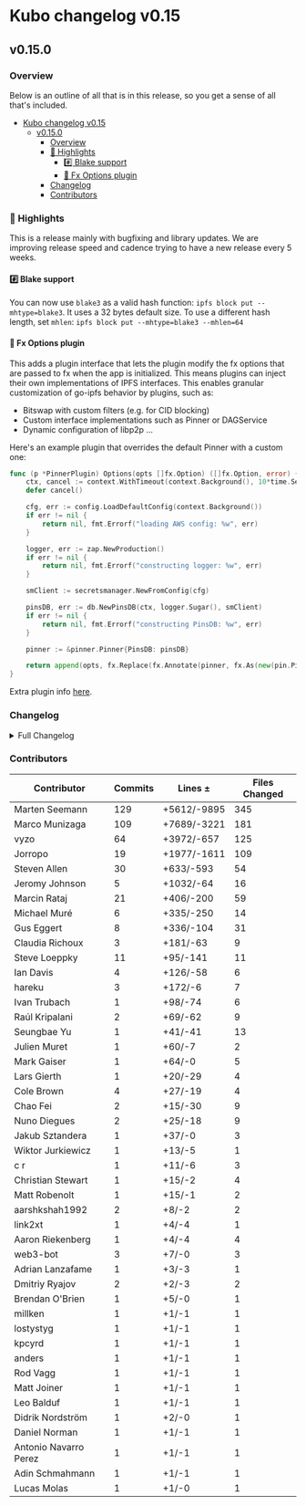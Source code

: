 # Kubo changelog v0.15

## v0.15.0

### Overview

Below is an outline of all that is in this release, so you get a sense of all that's included.

- [Kubo changelog v0.15](#kubo-changelog-v015)
  - [v0.15.0](#v0150)
    - [Overview](#overview)
    - [🔦 Highlights](#-highlights)
      - [#️⃣ Blake support](#️⃣-blake-support)
      - [💉 Fx Options plugin](#-fx-options-plugin)
    - [Changelog](#changelog)
    - [Contributors](#contributors)


### 🔦 Highlights

This is a release mainly with bugfixing and library updates. 
We are improving release speed and cadence trying to have a new release every 5 weeks.

#### #️⃣ Blake support

You can now use `blake3` as a valid hash function: `ipfs block put --mhtype=blake3`.
It uses a 32 bytes default size.
To use a different hash length, set `mhlen`: `ipfs block put --mhtype=blake3 --mhlen=64`

#### 💉 Fx Options plugin

This adds a plugin interface that lets the plugin modify the fx options that are passed to fx when the app is initialized. 
This means plugins can inject their own implementations of IPFS interfaces.
This enables granular customization of go-ipfs behavior by plugins, such as:

- Bitswap with custom filters (e.g. for CID blocking)
- Custom interface implementations such as Pinner or DAGService
- Dynamic configuration of libp2p ...

Here's an example plugin that overrides the default Pinner with a custom one:

```go
func (p *PinnerPlugin) Options(opts []fx.Option) ([]fx.Option, error) {
	ctx, cancel := context.WithTimeout(context.Background(), 10*time.Second)
	defer cancel()

	cfg, err := config.LoadDefaultConfig(context.Background())
	if err != nil {
		return nil, fmt.Errorf("loading AWS config: %w", err)
	}

	logger, err := zap.NewProduction()
	if err != nil {
		return nil, fmt.Errorf("constructing logger: %w", err)
	}

	smClient := secretsmanager.NewFromConfig(cfg)

	pinsDB, err := db.NewPinsDB(ctx, logger.Sugar(), smClient)
	if err != nil {
		return nil, fmt.Errorf("constructing PinsDB: %w", err)
	}

	pinner := &pinner.Pinner{PinsDB: pinsDB}

	return append(opts, fx.Replace(fx.Annotate(pinner, fx.As(new(pin.Pinner))))), nil
}

```

Extra plugin info [here](https://github.com/ipfs/kubo/blob/master/docs/plugins.md#fx-experimental).

### Changelog

<details>
<summary>Full Changelog</summary>

- github.com/ipfs/kubo:
  - chore: Release v0.15.0-rc1
  - Update RELEASE_ISSUE_TEMPLATE.md for 0.15
  - docs(add): skip binary name in helptext
  - docs(cli): clarify CID determinism in add command
  - docs(cli): clarify CAR format in dag export|import
  - test(gw): cors preflight with custom hearder
  - feat: make corehttp a reusable component ([ipfs/kubo#9070](https://github.com/ipfs/kubo/pull/9070))
  - feat: go-libp2p v0.21 (rcmgr auto scaling) ([ipfs/kubo#9074](https://github.com/ipfs/kubo/pull/9074))
  -  ([ipfs/kubo#9024](https://github.com/ipfs/kubo/pull/9024))
  -  ([ipfs/kubo#9100](https://github.com/ipfs/kubo/pull/9100))
  -  ([ipfs/kubo#9095](https://github.com/ipfs/kubo/pull/9095))
  - chore(cmd): add shutdown to CLI help ([ipfs/kubo#9194](https://github.com/ipfs/kubo/pull/9194))
  - docs: add fx plugin documentation to plugins.md (#9191) ([ipfs/kubo#9191](https://github.com/ipfs/kubo/pull/9191))
  - chore: switch to dist.ipfs.tech
  - feat: add fx options plugin
  - feat: add blake3 support
  - Add reference to Experimental config doc (#9181) ([ipfs/kubo#9181](https://github.com/ipfs/kubo/pull/9181))
  - feat: add $IPFS_PATH/gateway file
  - docs: replace `docs.ipfs.io` with `docs.ipfs.tech` (#9158) ([ipfs/kubo#9158](https://github.com/ipfs/kubo/pull/9158))
  - chore: fix markdown link syntax typo for AutoNAT.ServiceMode
  - chore: bump go-blockservice to only do put onces
  - docs: update Arch Linux installation instructions
  - chore: update kubo-as-a-library example
  - docs(readme): add maintainer info (#9141) ([ipfs/kubo#9141](https://github.com/ipfs/kubo/pull/9141))
  - fix(gw): 404 when a valid DAG is missing link
  - fix(gw): directory URL normalization ([ipfs/kubo#9123](https://github.com/ipfs/kubo/pull/9123))
  - docs(config): add link to someguy router
  - fix: typo in README
  - Reproducible Builds: Update GOFLAGS for -trimpath
  - Merge v0.14.0 back into master
  - fix(gw): cache-control of index.html websites
  - chore(license): fix broken link to apache-2.0
  - fix: kubo in daemon and cli stdout
  - docs(readme): move content to docs website (#9102) ([ipfs/kubo#9102](https://github.com/ipfs/kubo/pull/9102))
  - fix(gw): no backlink when listing root dir
- github.com/ipfs/go-bitswap (v0.7.0 -> v0.9.0):
  - chore: release v0.9.0
  - feat: split client and server ([ipfs/go-bitswap#570](https://github.com/ipfs/go-bitswap/pull/570))
  - chore: remove goprocess from blockstoremanager
  - Don't add blocks to the datastore ([ipfs/go-bitswap#571](https://github.com/ipfs/go-bitswap/pull/571))
  - Remove dependency on travis package from go-libp2p-testing ([ipfs/go-bitswap#569](https://github.com/ipfs/go-bitswap/pull/569))
  - feat: add basic tracing (#562) ([ipfs/go-bitswap#562](https://github.com/ipfs/go-bitswap/pull/562))
- github.com/ipfs/go-blockservice (v0.3.0 -> v0.4.0):
  - write blocks retrieved from the exchange to the blockstore ([ipfs/go-blockservice#92](https://github.com/ipfs/go-blockservice/pull/92))
  - feat: add basic tracing ([ipfs/go-blockservice#91](https://github.com/ipfs/go-blockservice/pull/91))
- github.com/ipfs/go-ipfs-exchange-interface (v0.1.0 -> v0.2.0):
  - Rename HasBlock to NotifyNewBlocks, and make it accept multiple blocks ([ipfs/go-ipfs-exchange-interface#23](https://github.com/ipfs/go-ipfs-exchange-interface/pull/23))
- github.com/ipfs/go-ipfs-exchange-offline (v0.2.0 -> v0.3.0):
  - Exchange don't add blocks on their own anymore ([ipfs/go-ipfs-exchange-offline#47](https://github.com/ipfs/go-ipfs-exchange-offline/pull/47))
- github.com/ipfs/go-verifcid (v0.0.1 -> v0.0.2):
  - chore: release v0.0.2
  - feat: add blake3 as a good hash
  - sync: update CI config files (#12) ([ipfs/go-verifcid#12](https://github.com/ipfs/go-verifcid/pull/12))
  - Add license ([ipfs/go-verifcid#8](https://github.com/ipfs/go-verifcid/pull/8))
- github.com/ipld/go-codec-dagpb (v1.4.0 -> v1.4.1):
  - v1.4.1 bump
- github.com/libp2p/go-buffer-pool (v0.0.2 -> v0.1.0):
  - release v0.1.0 (#30) ([libp2p/go-buffer-pool#30](https://github.com/libp2p/go-buffer-pool/pull/30))
  - panic if a negative length is passed to BufferPool.Get (#28) ([libp2p/go-buffer-pool#28](https://github.com/libp2p/go-buffer-pool/pull/28))
  - sync: update CI config files (#22) ([libp2p/go-buffer-pool#22](https://github.com/libp2p/go-buffer-pool/pull/22))
  - sync: update CI config files (#20) ([libp2p/go-buffer-pool#20](https://github.com/libp2p/go-buffer-pool/pull/20))
  - test: fix gc test on go 1.16 ([libp2p/go-buffer-pool#18](https://github.com/libp2p/go-buffer-pool/pull/18))
  - fix staticcheck ([libp2p/go-buffer-pool#16](https://github.com/libp2p/go-buffer-pool/pull/16))
  - test: make sure we have the correct number of pools ([libp2p/go-buffer-pool#10](https://github.com/libp2p/go-buffer-pool/pull/10))
- github.com/libp2p/go-libp2p (v0.20.3 -> v0.21.0):
  - Release v0.21.0 (#1648) ([libp2p/go-libp2p#1648](https://github.com/libp2p/go-libp2p/pull/1648))
  - ping: optimize random number generation (#1658) ([libp2p/go-libp2p#1658](https://github.com/libp2p/go-libp2p/pull/1658))
  - feat: switch noise to use minio's SHA256 implementation (#1657) ([libp2p/go-libp2p#1657](https://github.com/libp2p/go-libp2p/pull/1657))
  - swarm: mark dialing WebTransport addresses as expensive (#1650) ([libp2p/go-libp2p#1650](https://github.com/libp2p/go-libp2p/pull/1650))
  - routedhost: fix decoding of relay peer ID (#1644) ([libp2p/go-libp2p#1644](https://github.com/libp2p/go-libp2p/pull/1644))
  - Release v0.21.0 RC (#1638) ([libp2p/go-libp2p#1638](https://github.com/libp2p/go-libp2p/pull/1638))
  - fix: return the best _acceptable_ conn in NewStream (#1604) ([libp2p/go-libp2p#1604](https://github.com/libp2p/go-libp2p/pull/1604))
  - use autoscaling limits (#1637) ([libp2p/go-libp2p#1637](https://github.com/libp2p/go-libp2p/pull/1637))
  - docs: point to SetDefaultServiceLimits in ResourceManager option (#1636) ([libp2p/go-libp2p#1636](https://github.com/libp2p/go-libp2p/pull/1636))
  - chore: update deps (#1634) ([libp2p/go-libp2p#1634](https://github.com/libp2p/go-libp2p/pull/1634))
  - Pass endpoint information to resource manager's OpenConnection (#1633) ([libp2p/go-libp2p#1633](https://github.com/libp2p/go-libp2p/pull/1633))
  - Add canonical peer status logs (#1624) ([libp2p/go-libp2p#1624](https://github.com/libp2p/go-libp2p/pull/1624))
  - move go-libp2p-circuit here ([libp2p/go-libp2p#1626](https://github.com/libp2p/go-libp2p/pull/1626))
  - swarm: fix logging of accepted connections (#1629) ([libp2p/go-libp2p#1629](https://github.com/libp2p/go-libp2p/pull/1629))
  - fix: deny connections to peers in the right place (#1627) ([libp2p/go-libp2p#1627](https://github.com/libp2p/go-libp2p/pull/1627))
  - ping: fix flaky test (#1617) ([libp2p/go-libp2p#1617](https://github.com/libp2p/go-libp2p/pull/1617))
  - chore: use the new multiaddr.Contains function (#1618) ([libp2p/go-libp2p#1618](https://github.com/libp2p/go-libp2p/pull/1618))
  - chore: stop using the deprecated mux.MuxedConn (#1614) ([libp2p/go-libp2p#1614](https://github.com/libp2p/go-libp2p/pull/1614))
  - logging: Add canonical log for misbehaving peers (#1600) ([libp2p/go-libp2p#1600](https://github.com/libp2p/go-libp2p/pull/1600))
  - use multiaddr ipcidr to parse multiaddr filters (#1606) ([libp2p/go-libp2p#1606](https://github.com/libp2p/go-libp2p/pull/1606))
  - tcp: unexport TcpTransport.Upgrader (#1596) ([libp2p/go-libp2p#1596](https://github.com/libp2p/go-libp2p/pull/1596))
  - muxer: expose func to create MuxedConn from backing Conn (#1609) ([libp2p/go-libp2p#1609](https://github.com/libp2p/go-libp2p/pull/1609))
  - remove legacy mDNS implementation (#1192) ([libp2p/go-libp2p#1192](https://github.com/libp2p/go-libp2p/pull/1192))
  - feat: allow dialing wss peers using DNS multiaddrs
  - fix natManager to close natManager.nat (#1468) ([libp2p/go-libp2p#1468](https://github.com/libp2p/go-libp2p/pull/1468))
  - Expose DefaultPerPeerRateLimit as var (#1580) ([libp2p/go-libp2p#1580](https://github.com/libp2p/go-libp2p/pull/1580))
  - swarm: add ListenClose (#1586) ([libp2p/go-libp2p#1586](https://github.com/libp2p/go-libp2p/pull/1586))
  - identify: Fix flaky tests (#1555) ([libp2p/go-libp2p#1555](https://github.com/libp2p/go-libp2p/pull/1555))
  - autonat: fix flaky TestAutoNATPrivate  (#1581) ([libp2p/go-libp2p#1581](https://github.com/libp2p/go-libp2p/pull/1581))
  - pstoremanager: fix test timeout (#1588) ([libp2p/go-libp2p#1588](https://github.com/libp2p/go-libp2p/pull/1588))
  - swarm: send notifications synchronously (#1562) ([libp2p/go-libp2p#1562](https://github.com/libp2p/go-libp2p/pull/1562))
  - basichost: fix flaky TestSignedPeerRecordWithNoListenAddrs (#1559) ([libp2p/go-libp2p#1559](https://github.com/libp2p/go-libp2p/pull/1559))
  - identify: fix flaky TestIdentifyDeltaOnProtocolChange (again) (#1582) ([libp2p/go-libp2p#1582](https://github.com/libp2p/go-libp2p/pull/1582))
  - tls: fix flaky TestInvalidCerts on Windows ([libp2p/go-libp2p#1560](https://github.com/libp2p/go-libp2p/pull/1560))
  - chore: log autorelay start failure error ([libp2p/go-libp2p#1583](https://github.com/libp2p/go-libp2p/pull/1583))
  - Add sanity check assertion (#1570) ([libp2p/go-libp2p#1570](https://github.com/libp2p/go-libp2p/pull/1570))
  - swarm: speed up the TestDialWorkerLoopConcurrentFailureStress test (#1573) ([libp2p/go-libp2p#1573](https://github.com/libp2p/go-libp2p/pull/1573))
  - chore: update examples to go-libp2p v0.20.0 (#1557) ([libp2p/go-libp2p#1557](https://github.com/libp2p/go-libp2p/pull/1557))
  - Wait a couple seconds for ID event (#1568) ([libp2p/go-libp2p#1568](https://github.com/libp2p/go-libp2p/pull/1568))
  - remove workspace and packages section from README (#1563) ([libp2p/go-libp2p#1563](https://github.com/libp2p/go-libp2p/pull/1563))
  - fix: mkreleaselog exclude autogenerated files (#1567) ([libp2p/go-libp2p#1567](https://github.com/libp2p/go-libp2p/pull/1567))
  - move resource manager integration tests to p2p/test/ (#1561) ([libp2p/go-libp2p#1561](https://github.com/libp2p/go-libp2p/pull/1561))
  - swarm: only dial a single transport in TestDialWorkerLoopBasic (#1526) ([libp2p/go-libp2p#1526](https://github.com/libp2p/go-libp2p/pull/1526))
- github.com/libp2p/go-libp2p-core (v0.16.1 -> v0.19.1):
  - Update version.json
  - Remove btcsuite/btcd dep (#272) ([libp2p/go-libp2p-core#272](https://github.com/libp2p/go-libp2p-core/pull/272))
  - Release v0.19.0 (#271) ([libp2p/go-libp2p-core#271](https://github.com/libp2p/go-libp2p-core/pull/271))
  - Add endpoint parameter to the OpenConnection method for ResourceManager (#257) ([libp2p/go-libp2p-core#257](https://github.com/libp2p/go-libp2p-core/pull/257))
  - Release v0.18.0 (#270) ([libp2p/go-libp2p-core#270](https://github.com/libp2p/go-libp2p-core/pull/270))
  - Add canonical peer status logging with sampling (#269) ([libp2p/go-libp2p-core#269](https://github.com/libp2p/go-libp2p-core/pull/269))
  - canonicallog: reduce log level to warning (#268) ([libp2p/go-libp2p-core#268](https://github.com/libp2p/go-libp2p-core/pull/268))
  - Only log once if we failed to convert from netAddr (#264) ([libp2p/go-libp2p-core#264](https://github.com/libp2p/go-libp2p-core/pull/264))
  - remove deprecated mux package (#265) ([libp2p/go-libp2p-core#265](https://github.com/libp2p/go-libp2p-core/pull/265))
  - remove the peer.Set (#261) ([libp2p/go-libp2p-core#261](https://github.com/libp2p/go-libp2p-core/pull/261))
  - Bump version (#259) ([libp2p/go-libp2p-core#259](https://github.com/libp2p/go-libp2p-core/pull/259))
  - Add canonical log for misbehaving peers (#258) ([libp2p/go-libp2p-core#258](https://github.com/libp2p/go-libp2p-core/pull/258))
- github.com/libp2p/go-libp2p-kad-dht (v0.16.0 -> v0.17.0):
  - Chore: bump version to v0.17.0
  - Update go-libp2p to v0.20.3 ([libp2p/go-libp2p-kad-dht#778](https://github.com/libp2p/go-libp2p-kad-dht/pull/778))
- github.com/libp2p/go-libp2p-peerstore (v0.6.0 -> v0.7.1):
  - Release v0.7.1 ([libp2p/go-libp2p-peerstore#202](https://github.com/libp2p/go-libp2p-peerstore/pull/202))
  - stop using the peer.Set (#201) ([libp2p/go-libp2p-peerstore#201](https://github.com/libp2p/go-libp2p-peerstore/pull/201))
  - feat: Use a clock interface in pstoreds as well ([libp2p/go-libp2p-peerstore#200](https://github.com/libp2p/go-libp2p-peerstore/pull/200))
  - feat: use a clock interface to better support testing for pstoremem ([libp2p/go-libp2p-peerstore#199](https://github.com/libp2p/go-libp2p-peerstore/pull/199))
  - pstoremem: fix slice preallocation in GetProtocols (#198) ([libp2p/go-libp2p-peerstore#198](https://github.com/libp2p/go-libp2p-peerstore/pull/198))
  - remove all calls to peer.ID.Validate ([libp2p/go-libp2p-peerstore#194](https://github.com/libp2p/go-libp2p-peerstore/pull/194))
  - remove the addr package ([libp2p/go-libp2p-peerstore#195](https://github.com/libp2p/go-libp2p-peerstore/pull/195))
  - move AddrList to pstoremen, unexport it ([libp2p/go-libp2p-peerstore#193](https://github.com/libp2p/go-libp2p-peerstore/pull/193))
  - optimize allocations in the memory address book ([libp2p/go-libp2p-peerstore#191](https://github.com/libp2p/go-libp2p-peerstore/pull/191))
  - implement a clean shutdown for the memory address book ([libp2p/go-libp2p-peerstore#192](https://github.com/libp2p/go-libp2p-peerstore/pull/192))
- github.com/libp2p/go-libp2p-resource-manager (v0.3.0 -> v0.5.3):
  - Chore: release patch v0.5.3 ([libp2p/go-libp2p-resource-manager#77](https://github.com/libp2p/go-libp2p-resource-manager/pull/77))
  - Add namespace to metrics ([libp2p/go-libp2p-resource-manager#79](https://github.com/libp2p/go-libp2p-resource-manager/pull/79))
  - Fix usage of make to reserve capacity, not values ([libp2p/go-libp2p-resource-manager#76](https://github.com/libp2p/go-libp2p-resource-manager/pull/76))
  - Add package docs ([libp2p/go-libp2p-resource-manager#75](https://github.com/libp2p/go-libp2p-resource-manager/pull/75))
  - chore: Release v0.5.2 ([libp2p/go-libp2p-resource-manager#74](https://github.com/libp2p/go-libp2p-resource-manager/pull/74))
  - Record which direction the resource was blocked ([libp2p/go-libp2p-resource-manager#72](https://github.com/libp2p/go-libp2p-resource-manager/pull/72))
  - Simplify mem graphs in stock grafana dashboard ([libp2p/go-libp2p-resource-manager#73](https://github.com/libp2p/go-libp2p-resource-manager/pull/73))
  - feat: Handle multiple instances in stock grafana dashboard ([libp2p/go-libp2p-resource-manager#70](https://github.com/libp2p/go-libp2p-resource-manager/pull/70))
  - Use templated version of grafana dashboard json ([libp2p/go-libp2p-resource-manager#69](https://github.com/libp2p/go-libp2p-resource-manager/pull/69))
  - Release v0.5.1 ([libp2p/go-libp2p-resource-manager#66](https://github.com/libp2p/go-libp2p-resource-manager/pull/66))
  - Implement `json.Marshaler` interface for LimitConfig ([libp2p/go-libp2p-resource-manager#67](https://github.com/libp2p/go-libp2p-resource-manager/pull/67))
  - Don't wait for a chan that will never close ([libp2p/go-libp2p-resource-manager#65](https://github.com/libp2p/go-libp2p-resource-manager/pull/65))
  - release v0.5.0 ([libp2p/go-libp2p-resource-manager#60](https://github.com/libp2p/go-libp2p-resource-manager/pull/60))
  - Add docs around WithAllowlistedMultiaddrs. Expose allowlist ([libp2p/go-libp2p-resource-manager#63](https://github.com/libp2p/go-libp2p-resource-manager/pull/63))
  - fix marshalling of allowlisted scopes ([libp2p/go-libp2p-resource-manager#62](https://github.com/libp2p/go-libp2p-resource-manager/pull/62))
  - docs: describe how the limiter is configured, and how limits are scaled (#59) ([libp2p/go-libp2p-resource-manager#59](https://github.com/libp2p/go-libp2p-resource-manager/pull/59))
  - don't limit the number of FDs on Windows (#58) ([libp2p/go-libp2p-resource-manager#58](https://github.com/libp2p/go-libp2p-resource-manager/pull/58))
  - Add ability to configure allowlist limits ([libp2p/go-libp2p-resource-manager#57](https://github.com/libp2p/go-libp2p-resource-manager/pull/57))
  - rewrite limits to allow auto-scaling ([libp2p/go-libp2p-resource-manager#48](https://github.com/libp2p/go-libp2p-resource-manager/pull/48))
  - Release v0.4.0 ([libp2p/go-libp2p-resource-manager#56](https://github.com/libp2p/go-libp2p-resource-manager/pull/56))
  - feat: Out of the box metrics for resource manager ([libp2p/go-libp2p-resource-manager#54](https://github.com/libp2p/go-libp2p-resource-manager/pull/54))
  - feat: Allowlist ([libp2p/go-libp2p-resource-manager#47](https://github.com/libp2p/go-libp2p-resource-manager/pull/47))
  - trace the scope as a JSON object (#52) ([libp2p/go-libp2p-resource-manager#52](https://github.com/libp2p/go-libp2p-resource-manager/pull/52))
  - include current limits in debug messages ([libp2p/go-libp2p-resource-manager#42](https://github.com/libp2p/go-libp2p-resource-manager/pull/42))
  - add an ID to spans (#44) ([libp2p/go-libp2p-resource-manager#44](https://github.com/libp2p/go-libp2p-resource-manager/pull/44))
  - add a DefaultLimitConfig with infinite limits (#41) ([libp2p/go-libp2p-resource-manager#41](https://github.com/libp2p/go-libp2p-resource-manager/pull/41))
  - export the TraceEvt (#40) ([libp2p/go-libp2p-resource-manager#40](https://github.com/libp2p/go-libp2p-resource-manager/pull/40))
  - trace exact timestamps (#39) ([libp2p/go-libp2p-resource-manager#39](https://github.com/libp2p/go-libp2p-resource-manager/pull/39))
  - skip events that don't change anything in tracer (#38) ([libp2p/go-libp2p-resource-manager#38](https://github.com/libp2p/go-libp2p-resource-manager/pull/38))
  - fix typos in MetricsReporter docs
  - fix shadowing of service name (#37) ([libp2p/go-libp2p-resource-manager#37](https://github.com/libp2p/go-libp2p-resource-manager/pull/37))
  - add a timestamp to trace events (#34) ([libp2p/go-libp2p-resource-manager#34](https://github.com/libp2p/go-libp2p-resource-manager/pull/34))
- github.com/libp2p/go-libp2p-testing (v0.9.2 -> v0.11.0):
  - Release v0.11.0 ([libp2p/go-libp2p-testing#64](https://github.com/libp2p/go-libp2p-testing/pull/64))
  - Remove unused bench file and dep ([libp2p/go-libp2p-testing#63](https://github.com/libp2p/go-libp2p-testing/pull/63))
  - Release v0.10.0 ([libp2p/go-libp2p-testing#62](https://github.com/libp2p/go-libp2p-testing/pull/62))
  - Update go-libp2p-core dep ([libp2p/go-libp2p-testing#61](https://github.com/libp2p/go-libp2p-testing/pull/61))
  - remove suites (#60) ([libp2p/go-libp2p-testing#60](https://github.com/libp2p/go-libp2p-testing/pull/60))
  - don't continue on read / write error in stream suite (#59) ([libp2p/go-libp2p-testing#59](https://github.com/libp2p/go-libp2p-testing/pull/59))
  - remove debug logging from stream and muxer suite ([libp2p/go-libp2p-testing#58](https://github.com/libp2p/go-libp2p-testing/pull/58))
  - remove Travis package (#57) ([libp2p/go-libp2p-testing#57](https://github.com/libp2p/go-libp2p-testing/pull/57))
- github.com/lucas-clemente/quic-go (v0.27.1 -> v0.28.0):
  - update for Go 1.19beta1 (#3460) ([lucas-clemente/quic-go#3460](https://github.com/lucas-clemente/quic-go/pull/3460))
  - dedupe Alt-Svc header values (#3461) ([lucas-clemente/quic-go#3461](https://github.com/lucas-clemente/quic-go/pull/3461))
  - only set DF for sockets that can handle it (#3448) ([lucas-clemente/quic-go#3448](https://github.com/lucas-clemente/quic-go/pull/3448))
  - fix flaky HTTP/3 request body test (#3447) ([lucas-clemente/quic-go#3447](https://github.com/lucas-clemente/quic-go/pull/3447))
  - make the keep alive interval configurable (#3444) ([lucas-clemente/quic-go#3444](https://github.com/lucas-clemente/quic-go/pull/3444))
  - implement QUIC v2 ([lucas-clemente/quic-go#3432](https://github.com/lucas-clemente/quic-go/pull/3432))
  - allow HTTP clients and servers to take over the request stream ([lucas-clemente/quic-go#3437](https://github.com/lucas-clemente/quic-go/pull/3437))
  - remove the http3.DataStreamer (#3435) ([lucas-clemente/quic-go#3435](https://github.com/lucas-clemente/quic-go/pull/3435))
  - always reset header buffer, even when QPACK encoding fails (#3436) ([lucas-clemente/quic-go#3436](https://github.com/lucas-clemente/quic-go/pull/3436))
  - Change "HTTP/3" to "HTTP/3.0". (#3439) ([lucas-clemente/quic-go#3439](https://github.com/lucas-clemente/quic-go/pull/3439))
  - remove stray http3 connection file
  - pass frame / stream type parsing errors to the hijacker callbacks ([lucas-clemente/quic-go#3429](https://github.com/lucas-clemente/quic-go/pull/3429))
  - add test for bidirectional stream hijacker (#3434) ([lucas-clemente/quic-go#3434](https://github.com/lucas-clemente/quic-go/pull/3434))
  - make it possible to parse a varint at the end of a reader (#3428) ([lucas-clemente/quic-go#3428](https://github.com/lucas-clemente/quic-go/pull/3428))
  - don't ignore errors that occur when the TLS ClientHello is generated ([lucas-clemente/quic-go#3424](https://github.com/lucas-clemente/quic-go/pull/3424))
  - don't send path MTU probe packets on a timer (#3423) ([lucas-clemente/quic-go#3423](https://github.com/lucas-clemente/quic-go/pull/3423))
  - introduce a http3.RoundTripOpt to prevent closing of request stream (#3411) ([lucas-clemente/quic-go#3411](https://github.com/lucas-clemente/quic-go/pull/3411))
  - don't close the request stream when http3.DataStreamer was used (#3413) ([lucas-clemente/quic-go#3413](https://github.com/lucas-clemente/quic-go/pull/3413))
  - do not embed http.Server in http3.Server (#3397) ([lucas-clemente/quic-go#3397](https://github.com/lucas-clemente/quic-go/pull/3397))
  - remove error return value from ComposeVersionNegotiation (#3410) ([lucas-clemente/quic-go#3410](https://github.com/lucas-clemente/quic-go/pull/3410))
  - don't set receive buffer if it is already large enough (#3407) ([lucas-clemente/quic-go#3407](https://github.com/lucas-clemente/quic-go/pull/3407))
  - clone TLS conf in newClient (#3400) ([lucas-clemente/quic-go#3400](https://github.com/lucas-clemente/quic-go/pull/3400))
  - remove warning comments of stable implementation (#3399) ([lucas-clemente/quic-go#3399](https://github.com/lucas-clemente/quic-go/pull/3399))
  - fix parsing of request path for Extended CONNECT requests (#3388) ([lucas-clemente/quic-go#3388](https://github.com/lucas-clemente/quic-go/pull/3388))
  - update docs to reflect that we support RFC 9221 (Unreliable Datagrams) (#3382) ([lucas-clemente/quic-go#3382](https://github.com/lucas-clemente/quic-go/pull/3382))
  - fix deadlock on concurrent http3.Server.Serve and Close calls (#3387) ([lucas-clemente/quic-go#3387](https://github.com/lucas-clemente/quic-go/pull/3387))
  - reduce flakiness of deadline integration tests (#3383) ([lucas-clemente/quic-go#3383](https://github.com/lucas-clemente/quic-go/pull/3383))
  - protect against concurrent use of Stream.Write (#3381) ([lucas-clemente/quic-go#3381](https://github.com/lucas-clemente/quic-go/pull/3381))
  - protect against concurrent use of Stream.Read (#3380) ([lucas-clemente/quic-go#3380](https://github.com/lucas-clemente/quic-go/pull/3380))
  - Expose quic server closed err (#3395) ([lucas-clemente/quic-go#3395](https://github.com/lucas-clemente/quic-go/pull/3395))
  - implement HTTP/3 unidirectional stream hijacking (#3389) ([lucas-clemente/quic-go#3389](https://github.com/lucas-clemente/quic-go/pull/3389))
  - add LocalAddr and RemoteAddr functions to http3.StreamCreator (#3384) ([lucas-clemente/quic-go#3384](https://github.com/lucas-clemente/quic-go/pull/3384))
  - extend the HTTP/3 API for WebTransport support ([lucas-clemente/quic-go#3362](https://github.com/lucas-clemente/quic-go/pull/3362))
  - remove unneeded network from custom dial function used in HTTP/3 (#3368) ([lucas-clemente/quic-go#3368](https://github.com/lucas-clemente/quic-go/pull/3368))
- github.com/multiformats/go-multiaddr (v0.5.0 -> v0.6.0):
  - release v0.6.0 ([multiformats/go-multiaddr#178](https://github.com/multiformats/go-multiaddr/pull/178))
  - add WebTransport multiaddr components ([multiformats/go-multiaddr#176](https://github.com/multiformats/go-multiaddr/pull/176))
  - add ipcidr support (#177) ([multiformats/go-multiaddr#177](https://github.com/multiformats/go-multiaddr/pull/177))
  - add a Contains function (#172) ([multiformats/go-multiaddr#172](https://github.com/multiformats/go-multiaddr/pull/172))
- github.com/multiformats/go-multibase (v0.1.0 -> v0.1.1):
  - chore: release version 0.1.1
  - fix: add new emoji codepoint for Base256Emoji 🐉
- github.com/multiformats/go-multihash (v0.2.0 -> v0.2.1):
  - chore: release v0.2.1
  - feat: adding tests and finish variable sized functions
  - feat: add support for variable length hash functions
  - adding blake3 tests and fixing an incorrect error message. (#158) ([multiformats/go-multihash#158](https://github.com/multiformats/go-multihash/pull/158))

</details>

### Contributors

| Contributor | Commits | Lines ± | Files Changed |
|-------------|---------|---------|---------------|
| Marten Seemann | 129 | +5612/-9895 | 345 |
| Marco Munizaga | 109 | +7689/-3221 | 181 |
| vyzo | 64 | +3972/-657 | 125 |
| Jorropo | 19 | +1977/-1611 | 109 |
| Steven Allen | 30 | +633/-593 | 54 |
| Jeromy Johnson | 5 | +1032/-64 | 16 |
| Marcin Rataj | 21 | +406/-200 | 59 |
| Michael Muré | 6 | +335/-250 | 14 |
| Gus Eggert | 8 | +336/-104 | 31 |
| Claudia Richoux | 3 | +181/-63 | 9 |
| Steve Loeppky | 11 | +95/-141 | 11 |
| Ian Davis | 4 | +126/-58 | 6 |
| hareku | 3 | +172/-6 | 7 |
| Ivan Trubach | 1 | +98/-74 | 6 |
| Raúl Kripalani | 2 | +69/-62 | 9 |
| Seungbae Yu | 1 | +41/-41 | 13 |
| Julien Muret | 1 | +60/-7 | 2 |
| Mark Gaiser | 1 | +64/-0 | 5 |
| Lars Gierth | 1 | +20/-29 | 4 |
| Cole Brown | 4 | +27/-19 | 4 |
| Chao Fei | 2 | +15/-30 | 9 |
| Nuno Diegues | 2 | +25/-18 | 9 |
| Jakub Sztandera | 1 | +37/-0 | 3 |
| Wiktor Jurkiewicz | 1 | +13/-5 | 1 |
| c r | 1 | +11/-6 | 3 |
| Christian Stewart | 1 | +15/-2 | 4 |
| Matt Robenolt | 1 | +15/-1 | 2 |
| aarshkshah1992 | 2 | +8/-2 | 2 |
| link2xt | 1 | +4/-4 | 1 |
| Aaron Riekenberg | 1 | +4/-4 | 4 |
| web3-bot | 3 | +7/-0 | 3 |
| Adrian Lanzafame | 1 | +3/-3 | 1 |
| Dmitriy Ryajov | 2 | +2/-3 | 2 |
| Brendan O'Brien | 1 | +5/-0 | 1 |
| millken | 1 | +1/-1 | 1 |
| lostystyg | 1 | +1/-1 | 1 |
| kpcyrd | 1 | +1/-1 | 1 |
| anders | 1 | +1/-1 | 1 |
| Rod Vagg | 1 | +1/-1 | 1 |
| Matt Joiner | 1 | +1/-1 | 1 |
| Leo Balduf | 1 | +1/-1 | 1 |
| Didrik Nordström | 1 | +2/-0 | 1 |
| Daniel Norman | 1 | +1/-1 | 1 |
| Antonio Navarro Perez | 1 | +1/-1 | 1 |
| Adin Schmahmann | 1 | +1/-1 | 1 |
| Lucas Molas | 1 | +1/-0 | 1 |

